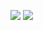 ![](https://github-readme-stats.vercel.app/api?username=NATroutter&show_icons=true&theme=dracula)
![](https://github-readme-stats.vercel.app/api/top-langs/?username=NATroutter&layout=compact&theme=dracula)
